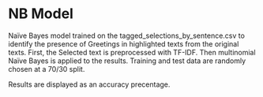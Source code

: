 # NB Model

Naïve Bayes model trained on the tagged_selections_by_sentence.csv to identify the presence of Greetings in highlighted texts from the original texts. 
First, the Selected text is preprocessed with TF-IDF. Then multinomial Naïve Bayes is applied to the results.
Training and test data are randomly chosen at a 70/30 split.

Results are displayed as an accuracy precentage.
